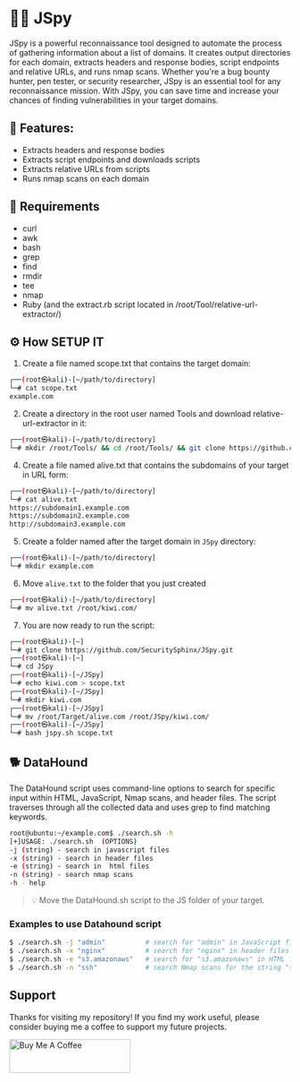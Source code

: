 # 🕵️‍♂️ JSpy
JSpy is a powerful reconnaissance tool designed to automate the process of gathering information about a list of domains. It creates output directories for each domain, extracts headers and response bodies, script endpoints and relative URLs, and runs nmap scans. Whether you're a bug bounty hunter, pen tester, or security researcher, JSpy is an essential tool for any reconnaissance mission. With JSpy, you can save time and increase your chances of finding vulnerabilities in your target domains.

## 🚀 Features:

* Extracts headers and response bodies
* Extracts script endpoints and downloads scripts
* Extracts relative URLs from scripts
* Runs nmap scans on each domain

## :book: Requirements

* curl 
* awk 
* bash 
* grep 
* find 
* rmdir 
* tee 
* nmap 
* Ruby  (and the extract.rb script located in /root/Tool/relative-url-extractor/)

## :gear: How SETUP IT 
1. Create a file named scope.txt that contains the target domain:
```bash 
┌──(root㉿kali)-[~/path/to/directory]
└─# cat scope.txt
example.com
````
2. Create a directory in the root user named Tools and download relative-url-extractor in it:
 ```bash 
┌──(root㉿kali)-[~/path/to/directory]
└─# mkdir /root/Tools/ && cd /root/Tools/ && git clone https://github.com/jobertabma/relative-url-extractor.git
````
4. Create a file named alive.txt that contains the subdomains of your target in URL form:
````bash
┌──(root㉿kali)-[~/path/to/directory]
└─# cat alive.txt 
https://subdomain1.example.com
https://subdomain2.example.com
http://subdomain3.example.com
````
5. Create a folder named after the target domain in `JSpy` directory:
````bash
┌──(root㉿kali)-[~/path/to/directory]
└─# mkdir example.com
````
6. Move `alive.txt` to the folder that you just created
````bash
┌──(root㉿kali)-[~/path/to/directory]
└─# mv alive.txt /root/kiwi.com/
````
7. You are now ready to run the script:
````bash
┌──(root㉿kali)-[~]
└─# git clone https://github.com/SecuritySphinx/JSpy.git
┌──(root㉿kali)-[~]
└─# cd JSpy
┌──(root㉿kali)-[~/JSpy]
└─# echo kiwi.com > scope.txt
┌──(root㉿kali)-[~/JSpy]
└─# mkdir kiwi.com
┌──(root㉿kali)-[~/JSpy]
└─# mv /root/Target/alive.com /root/JSpy/kiwi.com/
┌──(root㉿kali)-[~/JSpy]
└─# bash jspy.sh scope.txt
````

## 🐕 DataHound
The DataHound script uses command-line options to search for specific input within HTML, JavaScript, Nmap scans, and header files. The script traverses through all the collected data and uses grep to find matching keywords.
````bash
root@ubuntu:~/example.com$ ./search.sh -h
[+]USAGE: ./search.sh  (OPTIONS)
-j (string) - search in javascript files
-x (string) - search in header files
-e (string) - search in  html files
-n (string) - search nmap scans
-h - help
````
> 💡 Move the DataHound.sh script to the JS folder of your target.

### Examples to use  Datahound script
````bash
$ ./search.sh -j "admin"          # search for "admin" in JavaScript files
$ ./search.sh -x "nginx"          # search for "nginx" in header files
$ ./search.sh -e "s3.amazonaws"   # search for "s3.amazonaws" in HTML files
$ ./search.sh -n "ssh"            # search Nmap scans for the string "ssh"
````

## Support

Thanks for visiting my repository! If you find my work useful, please consider buying me a coffee to support my future projects.

<a href="https://buymeacoffee.com/reek_elderblood?new=1" target="_blank"><img src="https://cdn.buymeacoffee.com/buttons/v2/default-yellow.png" alt="Buy Me A Coffee" style="height: 60px !important;width: 217px !important;" ></a>

